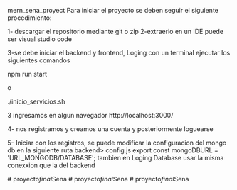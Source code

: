 mern_sena_proyect
Para iniciar el proyecto se deben seguir el siguiente procedimiento:

1- descargar el repositorio mediante git o zip 2-extraerlo en un IDE puede ser visual studio code

3-se debe iniciar el backend y frontend, Loging con un terminal ejecutar los siguientes comandos

npm run start

o

./inicio_servicios.sh

3 ingresamos en algun navegador http://localhost:3000/

4- nos registramos y creamos una cuenta y posteriormente loguearse

5- Iniciar con los registros, se puede modificar la configuracion del mongo db en la siguiente ruta backend> config.js export const mongoDBURL = 'URL_MONGODB/DATABASE'; tambien en Loging Database usar la misma conexxion que la del backend
  
         
#   p r o y e c t o _ f i n a l _ S e n a  
 #   p r o y e c t o _ f i n a l _ S e n a  
 #   p r o y e c t o _ f i n a l _ S e n a  
 